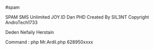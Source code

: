 





#spam

SPAM SMS Unlimited JOY.ID Dan PHD Created By SIL3NT Copyright AndroTech1733

Deden Nefaily Herstain

Command : php Mr.Ardil.php 628950xxxx

